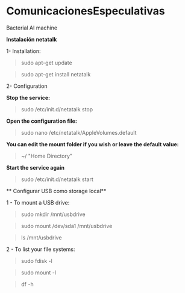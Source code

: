 # ComunicacionesEspeculativas
Bacterial AI machine


**Instalación netatalk**


1- Installation:

> sudo apt-get update

>sudo apt-get install netatalk

2- Configuration

**Stop the service:**

>sudo /etc/init.d/netatalk stop

**Open the configuration file:**

>sudo nano /etc/netatalk/AppleVolumes.default

**You can edit the mount folder if you wish or leave the default value:**

>~/ "Home Directory"

**Start the service again**

>sudo /etc/init.d/netatalk start

** Configurar USB como storage local**

1 - To mount a USB drive:

>sudo mkdir /mnt/usbdrive

>sudo mount /dev/sda1 /mnt/usbdrive

>ls /mnt/usbdrive

2 - To list your file systems:

>sudo fdisk -l

>sudo mount -l

>df -h
